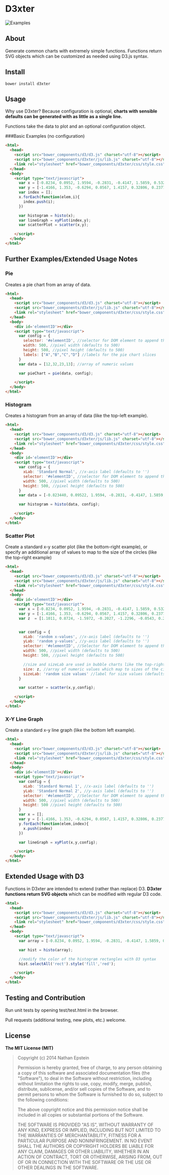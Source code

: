 D3xter
======
![Examples](https://raw.githubusercontent.com/NathanEpstein/D3xter/master/examples.png)

## About

Generate common charts with extremely simple functions. Functions return SVG objects which can be customized as needed using D3.js syntax.

## Install

`bower install d3xter`

## Usage
Why use D3xter? Because configuration is optional, **charts with sensible defaults can be generated with as little as a single line.**

Functions take the data to plot and an optional configuration object.

###Basic Examples (no configuration)
```html
<html>
  <head>
    <script src="bower_components/d3/d3.js" charset="utf-8"></script>
    <script src="bower_components/d3xter/js/lib.js" charset="utf-8"></script>
    <link rel="stylesheet" href="bower_components/d3xter/css/style.css">
  </head>
  <body>
    <script type="text/javascript">
      var x = [-0.8234, 0.0952, 1.9594, -0.2831, -0.4147, 1.5859, 0.5326, 0.0925, 0.3293, 1.3635, 0.3396, 0.0677, -0.6739, 0.4084, -1.4487, -0.1101, -0.7521, -1.2118, 1.7191, 0.2020, -0.1573, -0.2298, -0.8230, 1.7924, 0.4511];
      var y = [-1.4166, 1.353, -0.6294, 0.0567, 1.4157, 0.32806, 0.2377, -0.2262, -1.0602, -1.8150, 0.1075, -1.3516, 1.0137, 0.0183, -0.5466, 0.6416, -0.6655, 0.6874, -0.4616, -0.2808, 1.3443, -1.0518, -0.1332, -1.0097, 0.3643];
      var index = [];
      x.forEach(function(elem,i){
        index.push(i);
      })

      var histogram = histo(x);
      var lineGraph = xyPlot(index,y);
      var scatterPlot = scatter(x,y);

    </script>
  </body>
</html>
```

## Further Examples/Extended Usage Notes

### Pie
Creates a pie chart from an array of data.

```html
<html>
  <head>
    <script src="bower_components/d3/d3.js" charset="utf-8"></script>
    <script src="bower_components/d3xter/js/lib.js" charset="utf-8"></script>
    <link rel="stylesheet" href="bower_components/d3xter/css/style.css">
  </head>
  <body>
    <div id='elementID'></div>
    <script type="text/javascript">
      var config = {
        selector: '#elementID', //selector for DOM element to append the plot to (defaults to < body >)
        width: 500, //pixel width (defaults to 500)
        height: 500, //pixel height (defaults to 500)
        labels: ["A","B","C","D"] //labels for the pie chart slices
      }
      var data = [12,32,23,13]; //array of numeric values

      var pieChart = pie(data, config);

    </script>
  </body>
</html>
```
### Histogram
Creates a histogram from an array of data (like the top-left example).

```html
<html>
  <head>
    <script src="bower_components/d3/d3.js" charset="utf-8"></script>
    <script src="bower_components/d3xter/js/lib.js" charset="utf-8"></script>
    <link rel="stylesheet" href="bower_components/d3xter/css/style.css">
  </head>
  <body>
    <div id='elementID'></div>
    <script type="text/javascript">
      var config = {
        xLab: 'Standard Normal', //x-axis label (defaults to '')
        selector: '#elementID', //selector for DOM element to append the plot to (defaults to < body >)
        width: 500, //pixel width (defaults to 500)
        height: 500, //pixel height (defaults to 500)
      }
      var data = [-0.823440, 0.09522, 1.9594, -0.2831, -0.4147, 1.5859, 1.2537, 0.09257, 0.3293, 1.1635, 0.3396, 0.0677, 0.6739, 0.4084, -1.4487, -0.1101, -0.75217, -1.218, 1.719, 0.2020, -0.15732, -0.2298, -0.8230, 1.7924, 0.4511]; //array of numeric values

      var histogram = histo(data, config);

    </script>
  </body>
</html>
```

### Scatter Plot
Create a standard x-y scatter plot (like the bottom-right example), or specify an additional array of values to map to the size of the circles (like the top-right example)

```html
<html>
  <head>
    <script src="bower_components/d3/d3.js" charset="utf-8"></script>
    <script src="bower_components/d3xter/js/lib.js" charset="utf-8"></script>
    <link rel="stylesheet" href="bower_components/d3xter/css/style.css">
  </head>
  <body>
    <div id='elementID'></div>
    <script type="text/javascript">
      var x = [-0.8234, 0.0952, 1.9594, -0.2831, -0.4147, 1.5859, 0.5326, 0.0925, 0.3293, 1.3635, 0.3396, 0.0677, -0.6739, 0.4084, -1.4487, -0.1101, -0.7521, -1.2118, 1.7191, 0.2020, -0.1573, -0.2298, -0.8230, 1.7924, 0.4511];
      var y = [-1.4166, 1.353, -0.6294, 0.0567, 1.4157, 0.32806, 0.2377, -0.2262, -1.0602, -1.8150, 0.1075, -1.3516, 1.0137, 0.0183, -0.5466, 0.6416, -0.6655, 0.6874, -0.4616, -0.2808, 1.3443, -1.0518, -0.1332, -1.0097, 0.3643];
      var z  = [1.1011, 0.8724, -1.5972, -0.2027, -1.2296, -0.0543, 0.2415, 0.3584, 1.0202, -1.7524, -0.6787, 0.8113, 0.0206, -1.9769, 1.2008, 1.0440, 1.0141, -0.6452, -0.6115, 0.6687, 2.9415, -1.1146, -1.2889, -0.2562, -1.1781];


      var config = {
        xLab: 'random x-values', //x-axis label (defaults to '')
        yLab: 'random y-values', //y-axis label (defaults to '')
        selector: '#elementID', //Selector for DOM element to append the plot to (defaults to < body >)
        width: 500, //pixel width (defaults to 500)
        height: 500, //pixel height (defaults to 500)

        //size and sizeLab are used in bubble charts like the top-right example.
        size: z, //array of numeric values which map to sizes of the circles plotted at the corresponding x-y point (defaults to undefined for a standard scatter)
        sizeLab: 'random size values' //label for size values (defaults to '')
      }

      var scatter = scatter(x,y,config);

    </script>
  </body>
</html>
```

### X-Y Line Graph

Create a standard x-y line graph (like the bottom left example).

```html
<html>
  <head>
    <script src="bower_components/d3/d3.js" charset="utf-8"></script>
    <script src="bower_components/d3xter/js/lib.js" charset="utf-8"></script>
    <link rel="stylesheet" href="bower_components/d3xter/css/style.css">
  </head>
  <body>
    <div id='elementID'></div>
    <script type="text/javascript">
      var config = {
        xLab: 'Standard Normal 1', //x-axis label (defaults to '')
        yLab: 'Standard Normal 2', //y-axis label (defaults to '')
        selector: '#elementID', //Selector for DOM element to append the plot to (defaults to < body >)
        width: 500, //pixel width (defaults to 500)
        height: 500 //pixel height (defaults to 500)
      }
      var x = [];
      var y = [-1.4166, 1.353, -0.6294, 0.0567, 1.4157, 0.32806, 0.2377, -0.2262, -1.0602, -1.8150, 0.1075, -1.3516, 1.0137, 0.0183, -0.5466, 0.6416, -0.6655, 0.6874, -0.4616, -0.2808, 1.3443, -1.0518, -0.1332, -1.0097, 0.3643];
      y.forEach(function(elem,index){
        x.push(index)
      })

      var lineGraph = xyPlot(x,y,config);

    </script>
  </body>
</html>
```

## Extended Usage with D3

Functions in D3xter are intended to extend (rather than replace) D3. **D3xter functions return SVG objects** which can be modified with regular D3 code.

```html
<html>
  <head>
    <script src="bower_components/d3/d3.js" charset="utf-8"></script>
    <script src="bower_components/d3xter/js/lib.js" charset="utf-8"></script>
    <link rel="stylesheet" href="bower_components/d3xter/css/style.css">
  </head>
  <body>
    <script type="text/javascript">
      var array = [-0.8234, 0.0952, 1.9594, -0.2831, -0.4147, 1.5859, 0.5326, 0.0925, 0.3293, 1.3635, 0.3396, 0.0677, -0.6739, 0.4084, -1.4487, -0.1101, -0.7521, -1.2118, 1.7191, 0.2020, -0.1573, -0.2298, -0.8230, 1.7924, 0.4511];

      var hist = histo(array);

      //modify the color of the histogram rectangles with D3 syntax
      hist.selectAll('rect').style('fill','red');

    </script>
  </body>
</html>
```

## Testing and Contribution

Run unit tests by opening test/test.html in the browser.

Pull requests (additional testing, new plots, etc.) welcome.

## License

**The MIT License (MIT)**

> Copyright (c) 2014 Nathan Epstein
>
> Permission is hereby granted, free of charge, to any person obtaining a copy
> of this software and associated documentation files (the "Software"), to deal
> in the Software without restriction, including without limitation the rights
> to use, copy, modify, merge, publish, distribute, sublicense, and/or sell
> copies of the Software, and to permit persons to whom the Software is
> furnished to do so, subject to the following conditions:
>
> The above copyright notice and this permission notice shall be included in
> all copies or substantial portions of the Software.
>
> THE SOFTWARE IS PROVIDED "AS IS", WITHOUT WARRANTY OF ANY KIND, EXPRESS OR
> IMPLIED, INCLUDING BUT NOT LIMITED TO THE WARRANTIES OF MERCHANTABILITY,
> FITNESS FOR A PARTICULAR PURPOSE AND NONINFRINGEMENT. IN NO EVENT SHALL THE
> AUTHORS OR COPYRIGHT HOLDERS BE LIABLE FOR ANY CLAIM, DAMAGES OR OTHER
> LIABILITY, WHETHER IN AN ACTION OF CONTRACT, TORT OR OTHERWISE, ARISING FROM,
> OUT OF OR IN CONNECTION WITH THE SOFTWARE OR THE USE OR OTHER DEALINGS IN
> THE SOFTWARE.







